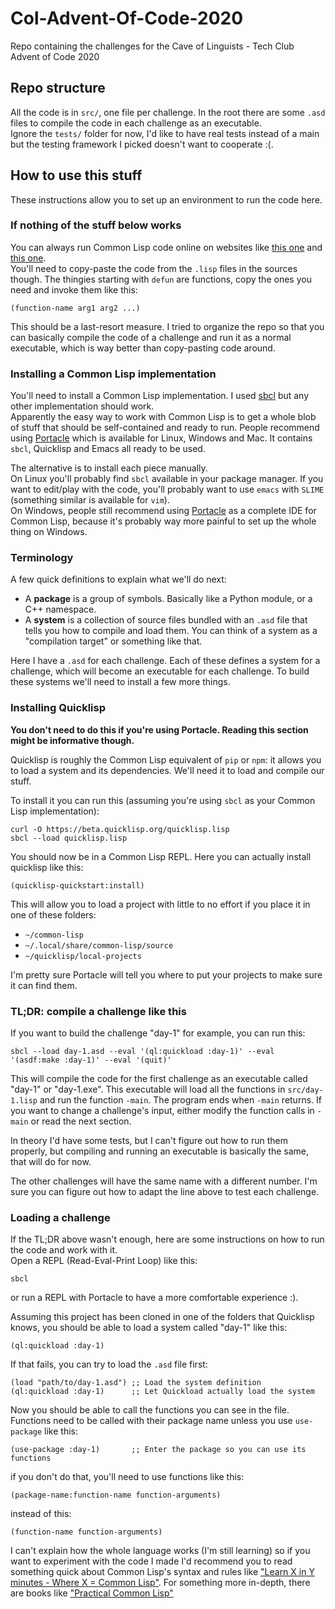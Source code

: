 # Col-Advent-Of-Code-2020

Repo containing the challenges for the Cave of Linguists - Tech Club Advent of Code 2020

## Repo structure

All the code is in `src/`, one file per challenge. In the root there are some `.asd` files
to compile the code in each challenge as an executable.  
Ignore the `tests/` folder for now, I'd like to have real tests instead of a main but the testing
framework I picked doesn't want to cooperate :(.

## How to use this stuff

These instructions allow you to set up an environment to run the code here.

### If nothing of the stuff below works

You can always run Common Lisp code online on websites like [this one](https://www.tutorialspoint.com/execute_lisp_online.php) and [this one](https://rextester.com/l/common_lisp_online_compiler).  
You'll need to copy-paste the code from the `.lisp` files in the sources though.
The thingies starting with `defun` are functions, copy the ones you need and invoke them
like this:

`(function-name arg1 arg2 ...)`

This should be a last-resort measure. I tried to organize the repo so that you can basically compile the code
of a challenge and run it as a normal executable, which is way better than copy-pasting code around.

### Installing a Common Lisp implementation

You'll need to install a Common Lisp implementation. I used [sbcl](http://www.sbcl.org/)
but any other implementation should work.  
Apparently the easy way to work with Common Lisp is to get a whole blob of stuff that should be
self-contained and ready to run. People recommend using [Portacle](https://portacle.github.io/)
which is available for Linux, Windows and Mac. It contains `sbcl`, Quicklisp and Emacs all ready
to be used.

The alternative is to install each piece manually.  
On Linux you'll probably find `sbcl` available in your package manager. If you want to
edit/play with the code, you'll probably want to use `emacs` with `SLIME` (something similar
is available for `vim`).  
On Windows, people still recommend using [Portacle](https://portacle.github.io/) as a complete
IDE for Common Lisp, because it's probably way more painful to set up the whole thing on Windows.

### Terminology

A few quick definitions to explain what we'll do next:

- A **package** is a group of symbols. Basically like a Python module, or a C++ namespace.
- A **system** is a collection of source files bundled with an `.asd` file that tells you how
  to compile and load them. You can think of a system as a "compilation target" or something like
  that.

Here I have a `.asd` for each challenge. Each of these defines a system for a challenge, which will
become an executable for each challenge. To build these systems we'll need to install a few more things.

### Installing Quicklisp

**You don't need to do this if you're using Portacle. Reading this section might be informative though.**

Quicklisp is roughly the Common Lisp equivalent of `pip` or `npm`: it allows you to load a system and
its dependencies. We'll need it to load and compile our stuff.

To install it you can run this (assuming you're using `sbcl` as your Common Lisp implementation):

```
curl -O https://beta.quicklisp.org/quicklisp.lisp
sbcl --load quicklisp.lisp
```

You should now be in a Common Lisp REPL. Here you can actually install quicklisp like this:

```
(quicklisp-quickstart:install)
```

This will allow you to load a project with little to no effort if you place it in one of these
folders:

- `~/common-lisp`
- `~/.local/share/common-lisp/source`
- `~/quicklisp/local-projects`

I'm pretty sure Portacle will tell you where to put your projects to make sure it can find them.

### TL;DR: compile a challenge like this

If you want to build the challenge "day-1" for example, you can run this:

```
sbcl --load day-1.asd --eval '(ql:quickload :day-1)' --eval '(asdf:make :day-1)' --eval '(quit)'
```

This will compile the code for the first challenge as an executable called "day-1" or "day-1.exe".
This executable will load all the functions in `src/day-1.lisp` and run the function `-main`. The program
ends when `-main` returns.
If you want to change a challenge's input, either modify the function calls in `-main` or read the
next section.

In theory I'd have some tests, but I can't figure out how to run them properly, but compiling and running
an executable is basically the same, that will do for now.

The other challenges will have the same name with a different number. I'm sure you can figure out how
to adapt the line above to test each challenge.

### Loading a challenge

If the TL;DR above wasn't enough, here are some instructions on how to run the code and work with it.  
Open a REPL (Read-Eval-Print Loop) like this:

`sbcl`

or run a REPL with Portacle to have a more comfortable experience :).

Assuming this project has been cloned in one of the folders that Quicklisp knows, you should be able
to load a system called "day-1" like this:

`(ql:quickload :day-1)`

If that fails, you can try to load the `.asd` file first:

```
(load "path/to/day-1.asd") ;; Load the system definition
(ql:quickload :day-1)      ;; Let Quickload actually load the system
```

Now you should be able to call the functions you can see in the file.
Functions need to be called with their package name unless you use `use-package` like this:

`(use-package :day-1)       ;; Enter the package so you can use its functions`

if you don't do that, you'll need to use functions like this:

`(package-name:function-name function-arguments)`

instead of this:

`(function-name function-arguments)`

I can't explain how the whole language works (I'm still learning) so if you want to experiment
with the code I made I'd recommend you to read something quick about Common Lisp's syntax and rules
like ["Learn X in Y minutes - Where X = Common Lisp"](https://learnxinyminutes.com/docs/common-lisp/).
For something more in-depth, there are books like ["Practical Common Lisp"](http://www.gigamonkeys.com/book/)
